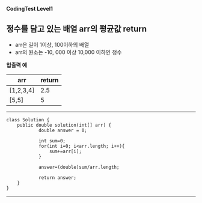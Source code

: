 **CodingTest Level1**

## 정수를 담고 있는 배열 arr의 평균값 return
- arr은 길이 1이상, 100이하의 배열
- arr의 원소는 -10, 000 이상 10,000 이하인 정수

__입출력 예__

|arr|return|
|--|--|
|[1,2,3,4]|2.5|
|[5,5]|5|

---

	class Solution {
		public double solution(int[] arr) {
				double answer = 0;

				int sum=0;
				for(int i=0; i<arr.length; i++){
					sum+=arr[i];
				}

				answer=(double)sum/arr.length;

				return answer;
		}
	}

---
